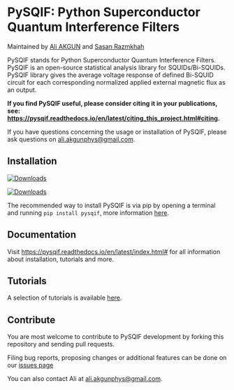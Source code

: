 PySQIF: Python Superconductor Quantum Interference Filters
==============================================

Maintained by [Ali AKGUN](https://github.com/aakgn) and [Sasan Razmkhah](https://github.com/SasanRazm)

PySQIF stands for Python Superconductor Quantum Interference Filters. PySQIF is an open-source statistical analysis library for SQUIDs/Bi-SQUIDs. PySQIF library gives the average voltage response of defined Bi-SQUID circuit for each corresponding normalized applied external magnetic flux as an output.

**If you find PySQIF useful, please consider citing it in your publications, see: https://pysqif.readthedocs.io/en/latest/citing_this_project.html#citing.**

If you have questions concerning the usage or installation of PySQIF, please ask questions on ali.akgunphys@gmail.com.

Installation
------------
[![Downloads](https://pepy.tech/badge/pysqif)](https://pepy.tech/project/pysqif)

[![Downloads](https://pypi.org/project/PySQIF/)](https://pypi.org/project/PySQIF/)

The recommended way to install PySQIF is via pip by opening a terminal and running ``pip install pysqif``, more information [here](https://pysqif.readthedocs.io/en/latest/installation.html).

Documentation
------------------

Visit https://pysqif.readthedocs.io/en/latest/index.html# for all information about installation, tutorials and more.

Tutorials
---------

A selection of tutorials is available [here](https://pysqif.readthedocs.io/en/latest/tutorials.html).


Contribute
----------

You are most welcome to contribute to PySQIF development by forking this
repository and sending pull requests.

Filing bug reports, proposing changes or additional features can be done on our
[issues page](https://github.com/aakgn/PySQIF/issues)

You can also contact Ali  at ali.akgunphys@gmail.com.
